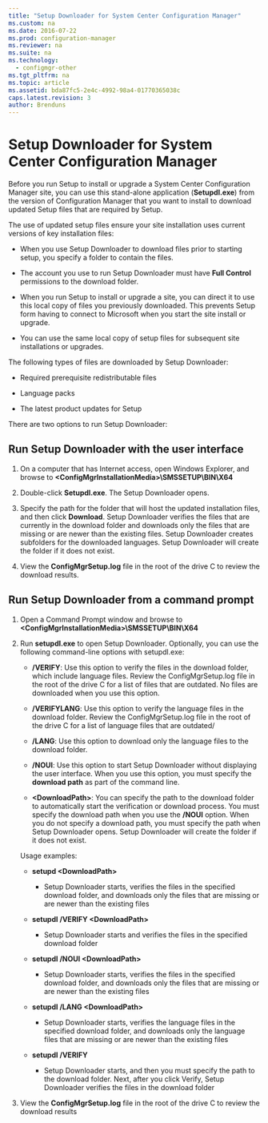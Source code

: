 ```yaml
---
title: "Setup Downloader for System Center Configuration Manager"
ms.custom: na
ms.date: 2016-07-22
ms.prod: configuration-manager
ms.reviewer: na
ms.suite: na
ms.technology:
  - configmgr-other
ms.tgt_pltfrm: na
ms.topic: article
ms.assetid: bda87fc5-2e4c-4992-98a4-01770365038c
caps.latest.revision: 3
author: Brenduns
---
```

# Setup Downloader for System Center Configuration Manager
Before you run Setup to install or upgrade a System Center Configuration Manager site, you can use this stand-alone application (**Setupdl.exe**) from the version of Configuration Manager that you want to install to download updated Setup files that are required by Setup.  

The use of updated setup files ensure your site installation uses current versions of key installation files:  

-   When you use Setup Downloader to download files prior to starting setup, you specify a folder to contain the files.  

-   The account you use to run Setup Downloader must have **Full Control** permissions to the download folder.  

-   When you run Setup to install or upgrade a site, you can direct it to use this local copy of files you previously downloaded. This prevents Setup form having to connect to Microsoft when you start the site install or upgrade.  

-   You can use the same local copy of setup files for subsequent site installations or upgrades.  

The following types of files are downloaded by Setup Downloader:  

-   Required prerequisite redistributable files  

-   Language packs  

-   The latest product updates for Setup  

There are two options to run Setup Downloader:  

## Run Setup Downloader with the user interface  

1.  On a computer that has Internet access, open Windows Explorer, and browse to **&lt;ConfigMgrInstallationMedia\>\SMSSETUP\BIN\X64**  

2.  Double-click **Setupdl.exe**. The Setup Downloader opens.  

3.  Specify the path for the folder that will host the updated installation files, and then click **Download**. Setup Downloader verifies the files that are currently in the download folder and downloads only the files that are missing or are newer than the existing files. Setup Downloader creates subfolders for the downloaded languages. Setup Downloader will create the folder if it does not exist.  

4.  View the **ConfigMgrSetup.log** file in the root of the drive C to review the download results.  

## Run Setup Downloader from a command prompt  

1.  Open a Command Prompt window and browse to **&lt;ConfigMgrInstallationMedia\>\SMSSETUP\BIN\X64**  

2.  Run  **setupdl.exe** to open Setup Downloader. Optionally, you can use the following command-line options with setupdl.exe:  

    -   **/VERIFY**: Use this option to verify the files in the download folder, which include language files. Review the ConfigMgrSetup.log file in the root of the drive C for a list of files that are outdated. No files are downloaded when you use this option.  

    -   **/VERIFYLANG**: Use this option to verify the language files in the download folder. Review the ConfigMgrSetup.log file in the root of the drive C for a list of language files that are outdated/  

    -   **/LANG**: Use this option to download only the language files to the download folder.  

    -   **/NOUI**: Use this option to start Setup Downloader without displaying the user interface. When you use this option, you must specify the **download path** as part of the command line.  

    -   **&lt;DownloadPath\>**: You can specify the path to the download folder to automatically start the verification or download process. You must specify the download path when you use the **/NOUI** option. When you do not specify a download path, you must specify the path when Setup Downloader opens. Setup Downloader will create the folder if it does not exist.  

    Usage examples:  

    -   **setupd &lt;DownloadPath\>**  

        -   Setup Downloader starts, verifies the files in the specified download folder, and downloads only the files that are missing or are newer than the existing files  

    -   **setupdl /VERIFY &lt;DownloadPath\>**  

        -   Setup Downloader starts and verifies the files in the specified download folder  

    -   **setupdl /NOUI &lt;DownloadPath\>**  

        -   Setup Downloader starts, verifies the files in the specified download folder, and downloads only the files that are missing or are newer than the existing files  

    -   **setupdl /LANG  &lt;DownloadPath\>**  

        -   Setup Downloader starts, verifies the language files in the specified download folder, and downloads only the language files that are missing or are newer than the existing files  

    -   **setupdl /VERIFY**  

        -   Setup Downloader starts, and then you must specify the path to the download folder. Next, after you click Verify, Setup Downloader verifies the files in the download folder  

3.  View the **ConfigMgrSetup.log** file in the root of the drive C to review the download results  
